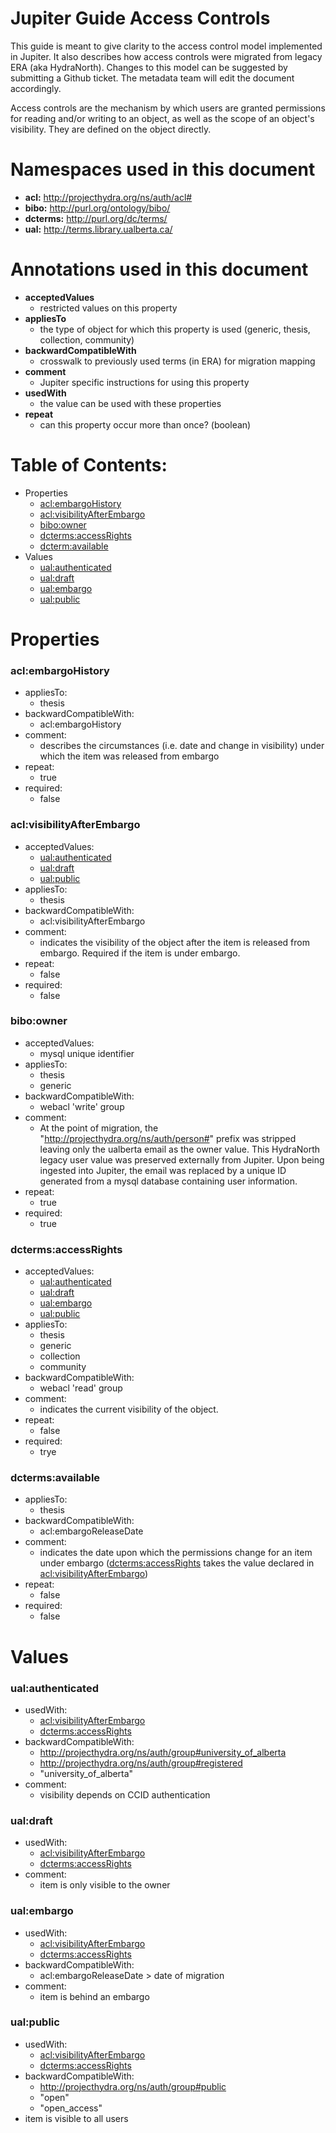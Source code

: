  # Jupiter Guide Access Controls

This guide is meant to give clarity to the access control model implemented in Jupiter. It also describes how access controls were migrated from legacy ERA (aka HydraNorth). Changes to this model can be suggested by submitting a Github ticket. The metadata team will edit the document accordingly.

Access controls are the mechanism by which users are granted permissions for reading and/or writing to an object, as well as the scope of an object's visibility. They are defined on the object directly.

# Namespaces used in this document
  * **acl:** http://projecthydra.org/ns/auth/acl#
  * **bibo:** http://purl.org/ontology/bibo/
  * **dcterms:** http://purl.org/dc/terms/  
  * **ual:** http://terms.library.ualberta.ca/

# Annotations used in this document

   * **acceptedValues**
     * restricted values on this property
   * **appliesTo** 
     * the type of object for which this property is used (generic, thesis, collection, community)
   * **backwardCompatibleWith**
     * crosswalk to previously used terms (in ERA) for migration mapping  
   * **comment** 
     * Jupiter specific instructions for using this property
   * **usedWith**
     * the value can be used with these properties
   * **repeat**
     * can this property occur more than once? (boolean)


# Table of Contents:
  * Properties
    * [acl:embargoHistory](https://github.com/ualbertalib/metadata/blob/master/data_dictionary/profile_access_and_permissions.md#alcembargoistory)
    * [acl:visibilityAfterEmbargo](https://github.com/ualbertalib/metadata/blob/master/data_dictionary/profile_access_and_permissions.md#aclvisibilityafterembargo)
    * [bibo:owner](https://github.com/ualbertalib/metadata/blob/master/data_dictionary/profile_access_and_permissions.md#bibowner)
    * [dcterms:accessRights](https://github.com/ualbertalib/metadata/blob/master/data_dictionary/profile_access_and_permissions.md#dctermsaccessrights)
    * [dcterm:available](https://github.com/ualbertalib/metadata/blob/master/data_dictionary/profile_access_and_permissions.md#dctermsavailable)
  * Values
    * [ual:authenticated](https://github.com/ualbertalib/metadata/blob/master/data_dictionary/profile_access_and_permissions.md#ualauthenticated)
    * [ual:draft](https://github.com/ualbertalib/metadata/blob/master/data_dictionary/profile_access_and_permissions.md#ualdraft)
    * [ual:embargo](https://github.com/ualbertalib/metadata/blob/master/data_dictionary/profile_access_and_permissions.md#ualembargo)
    * [ual:public](https://github.com/ualbertalib/metadata/blob/master/data_dictionary/profile_access_and_permissions.md#ualpublic)

# Properties
### acl:embargoHistory
  * appliesTo:
    * thesis
  * backwardCompatibleWith:
    * acl:embargoHistory
  * comment:
    * describes the circumstances (i.e. date and change in visibility) under which the item was released from embargo
  * repeat:
    * true
  * required:
    * false

### acl:visibilityAfterEmbargo
  * acceptedValues:
    * [ual:authenticated](https://github.com/ualbertalib/metadata/blob/master/data_dictionary/profile_access_and_permissions.md#ualauthenticated)
    * [ual:draft](https://github.com/ualbertalib/metadata/blob/master/data_dictionary/profile_access_and_permissions.md#ualdraft)
    * [ual:public](https://github.com/ualbertalib/metadata/blob/master/data_dictionary/profile_access_and_permissions.md#ualpublic)
  * appliesTo:
    * thesis
  * backwardCompatibleWith:
    * acl:visibilityAfterEmbargo
  * comment:
    * indicates the visibility of the object after the item is released from embargo. Required if the item is under embargo.
  * repeat:
    * false
  * required:
    * false

### bibo:owner
  * acceptedValues:
    * mysql unique identifier
  * appliesTo:
    * thesis
    * generic
  * backwardCompatibleWith:
    * webacl 'write' group
  * comment:
    * At the point of migration, the "http://projecthydra.org/ns/auth/person#" prefix was stripped leaving only the ualberta email as the owner value. This HydraNorth legacy user value was preserved externally from Jupiter. Upon being ingested into Jupiter, the email was replaced by a unique ID generated from a mysql database containing user information.
  * repeat:
    * true
  * required:
    * true

### dcterms:accessRights
  * acceptedValues:
    * [ual:authenticated](https://github.com/ualbertalib/metadata/blob/master/data_dictionary/profile_access_and_permissions.md#ualauthenticated)
    * [ual:draft](https://github.com/ualbertalib/metadata/blob/master/data_dictionary/profile_access_and_permissions.md#ualdraft)
    * [ual:embargo](https://github.com/ualbertalib/metadata/blob/master/data_dictionary/profile_access_and_permissions.md#ualembargo)
    * [ual:public](https://github.com/ualbertalib/metadata/blob/master/data_dictionary/profile_access_and_permissions.md#ualpublic)
  * appliesTo:
    * thesis
    * generic
    * collection
    * community
  * backwardCompatibleWith:
    * webacl 'read' group
  * comment:
    * indicates the current visibility of the object.
  * repeat:
    * false
  * required:
    * trye

### dcterms:available
  * appliesTo:
    * thesis
  * backwardCompatibleWith:
    * acl:embargoReleaseDate
  * comment:
    * indicates the date upon which the permissions change for an item under embargo ([dcterms:accessRights](https://github.com/ualbertalib/metadata/blob/master/data_dictionary/profile_access_and_permissions.md#dctermsaccessrights) takes the value declared in [acl:visibilityAfterEmbargo](https://github.com/ualbertalib/metadata/blob/master/data_dictionary/profile_access_and_permissions.md#aclvisibilityafterembargo))
  * repeat:
    * false
  * required:
    * false
    
# Values

### ual:authenticated
  * usedWith:
    * [acl:visibilityAfterEmbargo](https://github.com/ualbertalib/metadata/blob/master/data_dictionary/profile_access_and_permissions.md#aclvisibilityafterembargo)
    * [dcterms:accessRights](https://github.com/ualbertalib/metadata/blob/master/data_dictionary/profile_access_and_permissions.md#dctermsaccessrights)
  * backwardCompatibleWith:
    * http://projecthydra.org/ns/auth/group#university_of_alberta
    * http://projecthydra.org/ns/auth/group#registered
    * "university_of_alberta"
  * comment:
    * visibility depends on CCID authentication
### ual:draft
  * usedWith:
    * [acl:visibilityAfterEmbargo](https://github.com/ualbertalib/metadata/blob/master/data_dictionary/profile_access_and_permissions.md#aclvisibilityafterembargo)
    * [dcterms:accessRights](https://github.com/ualbertalib/metadata/blob/master/data_dictionary/profile_access_and_permissions.md#dctermsaccessrights)
  * comment:
    * item is only visible to the owner
### ual:embargo
  * usedWith:
    * [acl:visibilityAfterEmbargo](https://github.com/ualbertalib/metadata/blob/master/data_dictionary/profile_access_and_permissions.md#aclvisibilityafterembargo)
    * [dcterms:accessRights](https://github.com/ualbertalib/metadata/blob/master/data_dictionary/profile_access_and_permissions.md#dctermsaccessrights)
  * backwardCompatibleWith:
    * acl:embargoReleaseDate > date of migration
  * comment:
    * item is behind an embargo
### ual:public
  * usedWith:
    * [acl:visibilityAfterEmbargo](https://github.com/ualbertalib/metadata/blob/master/data_dictionary/profile_access_and_permissions.md#aclvisibilityafterembargo)
    * [dcterms:accessRights](https://github.com/ualbertalib/metadata/blob/master/data_dictionary/profile_access_and_permissions.md#dctermsaccessrights)
  * backwardCompatibleWith:
    * http://projecthydra.org/ns/auth/group#public
    * "open"
    * "open_access"
  * item is visible to all users